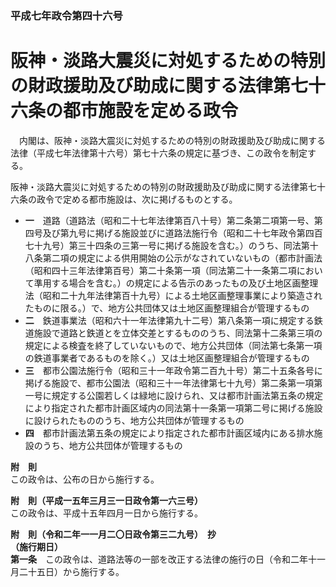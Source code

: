 ### 平成七年政令第四十六号  
# 阪神・淡路大震災に対処するための特別の財政援助及び助成に関する法律第七十六条の都市施設を定める政令  
　内閣は、阪神・淡路大震災に対処するための特別の財政援助及び助成に関する法律（平成七年法律第十六号）第七十六条の規定に基づき、この政令を制定する。  
  
阪神・淡路大震災に対処するための特別の財政援助及び助成に関する法律第七十六条の政令で定める都市施設は、次に掲げるものとする。  
* **一**　道路（道路法（昭和二十七年法律第百八十号）第二条第二項第一号、第四号及び第九号に掲げる施設並びに道路法施行令（昭和二十七年政令第四百七十九号）第三十四条の三第一号に掲げる施設を含む。）のうち、同法第十八条第二項の規定による供用開始の公示がなされていないもの（都市計画法（昭和四十三年法律第百号）第二十条第一項（同法第二十一条第二項において準用する場合を含む。）の規定による告示のあったもの及び土地区画整理法（昭和二十九年法律第百十九号）による土地区画整理事業により築造されたものに限る。）で、地方公共団体又は土地区画整理組合が管理するもの  
* **二**　鉄道事業法（昭和六十一年法律第九十二号）第八条第一項に規定する鉄道施設で道路と鉄道とを立体交差とするもののうち、同法第十二条第三項の規定による検査を終了していないもので、地方公共団体（同法第七条第一項の鉄道事業者であるものを除く。）又は土地区画整理組合が管理するもの  
* **三**　都市公園法施行令（昭和三十一年政令第二百九十号）第二十五条各号に掲げる施設で、都市公園法（昭和三十一年法律第七十九号）第二条第一項第一号に規定する公園若しくは緑地に設けられ、又は都市計画法第五条の規定により指定された都市計画区域内の同法第十一条第一項第二号に掲げる施設に設けられたもののうち、地方公共団体が管理するもの  
* **四**　都市計画法第五条の規定により指定された都市計画区域内にある排水施設のうち、地方公共団体が管理するもの  
  
**附　則**  
この政令は、公布の日から施行する。  
  
**附　則（平成一五年三月三一日政令第一六三号）**  
この政令は、平成十五年四月一日から施行する。  
  
**附　則（令和二年一一月二〇日政令第三二九号）　抄**  
**（施行期日）**  
**第一条**　この政令は、道路法等の一部を改正する法律の施行の日（令和二年十一月二十五日）から施行する。  
  
